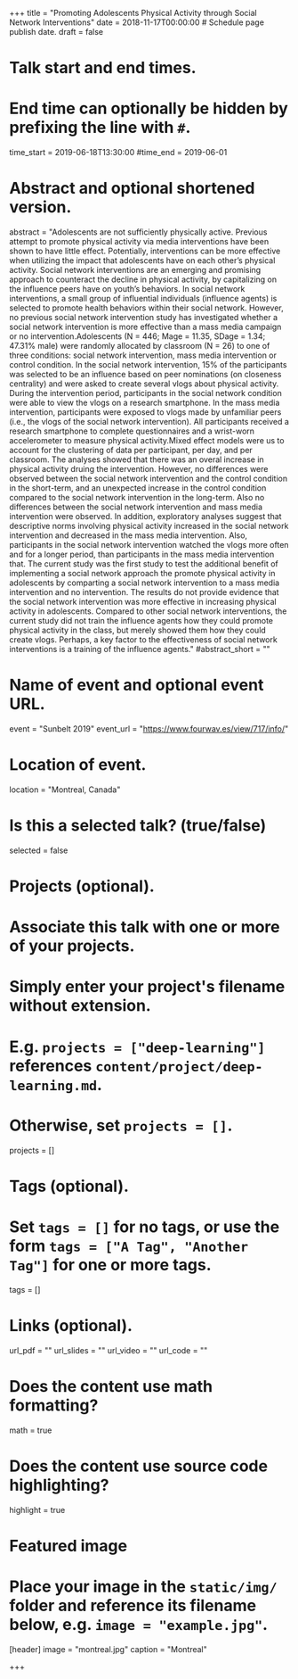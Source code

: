 +++
title = "Promoting Adolescents Physical Activity through Social Network Interventions"
date = 2018-11-17T00:00:00  # Schedule page publish date.
draft = false

# Talk start and end times.
#   End time can optionally be hidden by prefixing the line with `#`.
time_start = 2019-06-18T13:30:00
#time_end = 2019-06-01

# Abstract and optional shortened version.
abstract = "Adolescents are not sufficiently physically active. Previous attempt to promote physical activity via media interventions have been shown to have little effect. Potentially, interventions can be more effective when utilizing the impact that adolescents have on each other’s physical activity. Social network interventions are an emerging and promising approach to counteract the decline in physical activity, by capitalizing on the influence peers have on youth’s behaviors. In social network interventions, a small group of influential individuals (influence agents) is selected to promote health behaviors within their social network. However, no previous social network intervention study has investigated whether a social network intervention is more effective than a mass media campaign or no intervention.Adolescents (N = 446; Mage = 11.35, SDage = 1.34; 47.31% male) were randomly allocated by classroom (N = 26) to one of three conditions: social network intervention, mass media intervention or control condition. In the social network intervention, 15% of the participants was selected to be an influence based on peer nominations (on closeness centrality) and were asked to create several vlogs about physical activity. During the intervention period, participants in the social network condition were able to view the vlogs on a research smartphone. In the mass media intervention, participants were exposed to vlogs made by unfamiliar peers (i.e., the vlogs of the social network intervention). All participants received a research smartphone to complete questionnaires and a wrist-worn accelerometer to measure physical activity.Mixed effect models were us to account for the clustering of data per participant, per day, and per classroom. The analyses showed that there was an overal increase in physical activity druing the intervention. However, no differences were observed between the social network intervention and the control condition in the short-term, and an unexpected increase in the control condition compared to the social network intervention in the long-term. Also no differences between the social network intervention and mass media intervention were observed. In addition, exploratory analyses suggest that descriptive norms involving physical activity increased in the social network intervention and decreased in the mass media intervention. Also, participants in the social network intervention watched the vlogs more often and for a longer period, than participants in the mass media intervention that. The current study was the first study to test the additional benefit of implementing a social network approach the promote physical activity in adolescents by comparting a social network intervention to a mass media intervention and no intervention. The results do not provide evidence that the social network intervention was more effective in increasing physical activity in adolescents. Compared to other social network interventions, the current study did not train the influence agents how they could promote physical activity in the class, but merely showed them how they could create vlogs. Perhaps, a key factor to the effectiveness of social network interventions is a training of the influence agents."
#abstract_short = ""

# Name of event and optional event URL.
event = "Sunbelt 2019"
event_url = "https://www.fourwav.es/view/717/info/"

# Location of event.
location = "Montreal, Canada"

# Is this a selected talk? (true/false)
selected = false

# Projects (optional).
#   Associate this talk with one or more of your projects.
#   Simply enter your project's filename without extension.
#   E.g. `projects = ["deep-learning"]` references `content/project/deep-learning.md`.
#   Otherwise, set `projects = []`.
projects = []

# Tags (optional).
#   Set `tags = []` for no tags, or use the form `tags = ["A Tag", "Another Tag"]` for one or more tags.
tags = []

# Links (optional).
url_pdf = ""
url_slides = ""
url_video = ""
url_code = ""

# Does the content use math formatting?
math = true

# Does the content use source code highlighting?
highlight = true

# Featured image
# Place your image in the `static/img/` folder and reference its filename below, e.g. `image = "example.jpg"`.
[header]
image = "montreal.jpg"
caption = "Montreal"

+++
